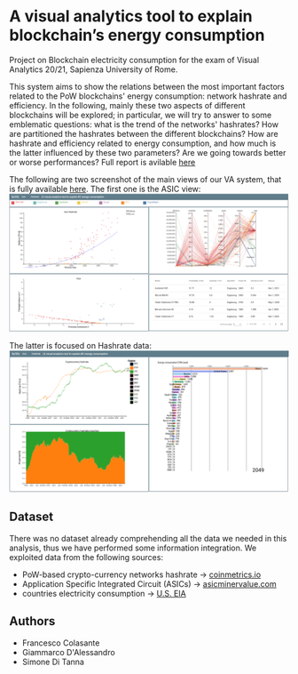 # A visual analytics tool to explain blockchain’s energy consumption
Project on Blockchain electricity consumption for the exam of Visual Analytics 20/21, Sapienza University of Rome.


This system aims to show the relations between the most important factors related to the PoW blockchains' energy consumption: network hashrate and efficiency. In the following, mainly these two aspects of different blockchains will be explored; in particular, we will try to answer to some emblematic questions: what is the trend of the networks' hashrates? How are partitioned the hashrates between the different blockchains? How are hashrate and efficiency related to energy consumption, and how much is the latter influenced by these two parameters? Are we going towards better or worse performances? Full report is avilable [here](docs/report.pdf)


The following are two screenshot of the main views of our VA system, that is fully available [here](https://blockchain-viz.web.app/asic). The first one is the ASIC view:
![view_asic](img/view_asic.png)

The latter is focused on Hashrate data:
![view_hashrate](img/view_hr.png)


## Dataset
There was no dataset already comprehending all the data we needed in this analysis, thus we have performed some information integration. We exploited data from the following sources:

- PoW-based crypto-currency networks hashrate -> [coinmetrics.io](https://coinmetrics.io/)
- Application Specific Integrated Circuit (ASICs) -> [asicminervalue.com](https://www.asicminervalue.com/)
- countries electricity consumption -> [U.S. EIA](https://www.eia.gov/about/)


## Authors
- Francesco Colasante
- Giammarco D'Alessandro
- Simone Di Tanna